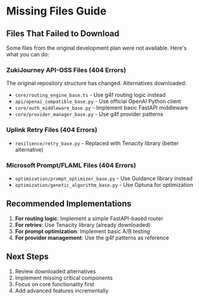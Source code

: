 # Missing Files Guide

## Files That Failed to Download

Some files from the original development plan were not available. Here's what you can do:

### ZukiJourney API-OSS Files (404 Errors)
The original repository structure has changed. Alternatives downloaded:
- `core/routing_engine_base.ts` - Use g4f routing logic instead
- `api/openai_compatible_base.py` - Use official OpenAI Python client
- `core/auth_middleware_base.py` - Implement basic FastAPI middleware
- `core/provider_manager_base.py` - Use g4f provider patterns

### Uplink Retry Files (404 Errors)
- `resilience/retry_base.py` - Replaced with Tenacity library (better alternative)

### Microsoft Prompt/FLAML Files (404 Errors)
- `optimization/prompt_optimizer_base.py` - Use Guidance library instead
- `optimization/genetic_algorithm_base.py` - Use Optuna for optimization

## Recommended Implementations

1. **For routing logic**: Implement a simple FastAPI-based router
2. **For retries**: Use Tenacity library (already downloaded)
3. **For prompt optimization**: Implement basic A/B testing
4. **For provider management**: Use the g4f patterns as reference

## Next Steps

1. Review downloaded alternatives
2. Implement missing critical components
3. Focus on core functionality first
4. Add advanced features incrementally
